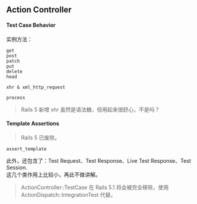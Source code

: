 ## Action Controller

#### Test Case Behavior

实例方法：

```
get
post
patch
put
delete
head

xhr & xml_http_request

process
```

> Rails 5 新增 xhr 虽然是语法糖，但用起来很舒心，不是吗？

#### Template Assertions

> Rails 5 已废除。

```
assert_template
```

此外，还包含了：Test Request、Test Response、Live Test Response、Test Session.
<br>
这几个类作用上比较小，再此不做讲解。

> ActionController::TestCase 在 Rails 5.1 将会被完全移除，使用 ActionDispatch::IntegrationTest 代替。

